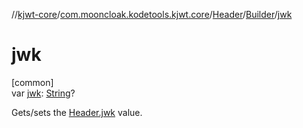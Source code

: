 //[kjwt-core](../../../../index.md)/[com.mooncloak.kodetools.kjwt.core](../../index.md)/[Header](../index.md)/[Builder](index.md)/[jwk](jwk.md)

# jwk

[common]\
var [jwk](jwk.md): [String](https://kotlinlang.org/api/latest/jvm/stdlib/kotlin/-string/index.html)?

Gets/sets the [Header.jwk](../jwk.md) value.
